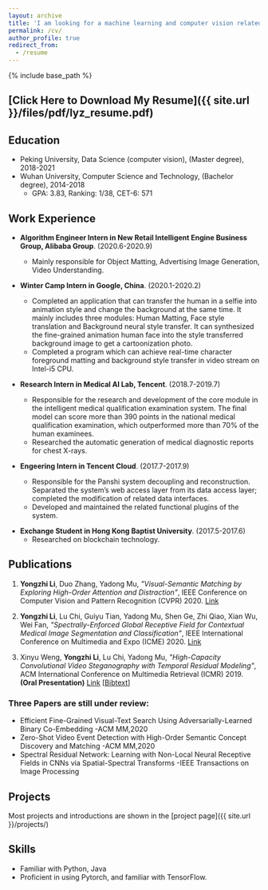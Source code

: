 ```yaml
---
layout: archive
title: 'I am looking for a machine learning and computer vision related position in campus recruitment in 2021.'
permalink: /cv/
author_profile: true
redirect_from:
  - /resume
---
```


{% include base_path %}

## [Click Here to Download My Resume]({{ site.url }}/files/pdf/lyz_resume.pdf)

## Education

- Peking University, Data Science (computer vision), (Master degree), 2018-2021
- Wuhan University, Computer Science and Technology, (Bachelor degree), 2014-2018
  - GPA: 3.83, Ranking: 1/38, CET-6: 571

## Work Experience

- **Algorithm Engineer Intern in New Retail Intelligent Engine Business Group, Alibaba Group**. (2020.6-2020.9)

  - Mainly responsible for Object Matting, Advertising Image Generation, Video Understanding.

- **Winter Camp Intern in Google, China**. (2020.1-2020.2)

  - Completed an application that can transfer the human in a selfie into animation style and change the background at the same time. It mainly includes three modules: Human Matting, Face style translation and Background neural style transfer. It can synthesized the fine-grained animation human face into the style transferred background image to get a cartoonization photo.
  - Completed a program which can achieve real-time character foreground matting and background style transfer in video stream on Intel-i5 CPU.

- **Research Intern in Medical AI Lab, Tencent**. (2018.7-2019.7)

  - Responsible for the research and development of the core module in the intelligent medical qualification examination system. The final model can score more than 390 points in the national medical qualification examination, which outperformed more than 70% of the human examinees.
  - Researched the automatic generation of medical diagnostic reports for chest X-rays.

- **Engeering Intern in Tencent Cloud**. (2017.7-2017.9)
  - Responsible for the Panshi system decoupling and reconstruction. Separated the system’s web access layer from its data access layer; completed the modification of related data interfaces.
  - Developed and maintained the related functional plugins of the system.

* **Exchange Student in Hong Kong Baptist University**. (2017.5-2017.6)
  - Researched on blockchain technology.

## Publications

1. **Yongzhi Li**, Duo Zhang, Yadong Mu,
   _"Visual-Semantic Matching by Exploring High-Order Attention and Distraction"_,
   IEEE Conference on Computer Vision and Pattern Recognition (CVPR) 2020. [Link](http://openaccess.thecvf.com/content_CVPR_2020/html/Li_Visual-Semantic_Matching_by_Exploring_High-Order_Attention_and_Distraction_CVPR_2020_paper.html)

2. **Yongzhi Li**, Lu Chi, Guiyu Tian, Yadong Mu, Shen Ge, Zhi Qiao, Xian Wu, Wei Fan,
   _"Spectrally-Enforced Global Receptive Field for Contextual Medical Image Segmentation and Classification"_,
   IEEE International Conference on Multimedia and Expo (ICME) 2020. [Link](http://www.muyadong.com/paper/ICME20_LYZ.pdf)

3. Xinyu Weng, **Yongzhi Li**, Lu Chi, Yadong Mu,
   _"High-Capacity Convolutional Video Steganography with Temporal Residual Modeling"_,
   ACM International Conference on Multimedia Retrieval (ICMR) 2019. **(Oral Presentation)** [Link](http://www.muyadong.com/paper/icmr009-wengA.pdf) [[Bibtext](https://dl.acm.org/doi/abs/10.1145/3323873.3325011)]

### Three Papers are still under review:

- Efficient Fine-Grained Visual-Text Search Using Adversarially-Learned Binary Co-Embedding -ACM MM,2020
- Zero-Shot Video Event Detection with High-Order Semantic Concept Discovery and Matching -ACM MM,2020
- Spectral Residual Network: Learning with Non-Local Neural Receptive Fields in CNNs via Spatial-Spectral Transforms -IEEE Transactions on Image Processing

## Projects

Most projects and introductions are shown in the [project page]({{ site.url }}/projects/)

## Skills

- Familiar with Python, Java
- Proficient in using Pytorch, and familiar with TensorFlow.
